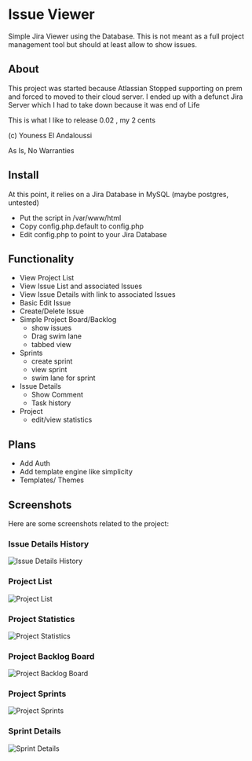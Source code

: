 # Issue Viewer

Simple Jira Viewer using the Database. This is not meant as a full project management tool but should at least allow to show issues.

## About
This project was started because Atlassian Stopped supporting on prem and forced to moved to their cloud server. I ended up with a defunct Jira Server which I had to take down because it was end of Life

This is what I like to release 0.02 , my 2 cents

(c) Youness El Andaloussi

As Is, No Warranties

## Install
At this point, it relies on a Jira Database in MySQL (maybe postgres, untested)
- Put the script in /var/www/html
- Copy config.php.default to config.php
- Edit config.php to point to your Jira Database
 

## Functionality
- View Project List
- View Issue List and associated Issues
- View Issue Details with link to associated Issues
- Basic Edit Issue
- Create/Delete Issue
- Simple Project Board/Backlog
  - show issues
  - Drag swim lane
  - tabbed view
- Sprints
  - create sprint
  - view sprint
  - swim lane for sprint 
- Issue Details
  - Show Comment
  - Task history
- Project
  - edit/view statistics


## Plans
- Add Auth
- Add template engine like simplicity
- Templates/ Themes
 
## Screenshots
Here are some screenshots related to the project:

### Issue Details History

![Issue Details History](screenshots/issue_details_history.jpg)

### Project List

![Project List](screenshots/project_list.jpg)

### Project Statistics

![Project Statistics](screenshots/project_stats.jpg)

### Project Backlog Board

![Project Backlog Board](screenshots/project_backlog_board.jpg)

### Project Sprints

![Project Sprints](project_sprints.jpg)

### Sprint Details

![Sprint Details](sprint.jpg)
